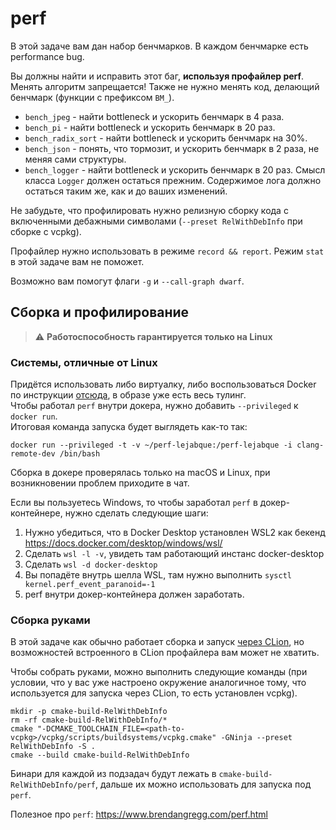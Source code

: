# perf

В этой задаче вам дан набор бенчмарков. В каждом бенчмарке есть performance bug.

Вы должны найти и исправить этот баг, **используя профайлер perf**. Менять
алгоритм запрещается! Также не нужно менять код, делающий бенчмарк (функции с префиксом `BM_`).

 - `bench_jpeg` - найти bottleneck и ускорить бенчмарк в 4 раза.
 - `bench_pi` - найти bottleneck и ускорить бенчмарк в 20 раз.
 - `bench_radix_sort` - найти bottleneck и ускорить бенчмарк на 30%.
 - `bench_json` - понять, что тормозит, и ускорить бенчмарк в 2 раза, не меняя сами структуры.
 - `bench_logger` - найти bottleneck и ускорить бенчмарк в 20 раз. Смысл класса `Logger` должен остаться прежним. Содержимое лога должно остаться таким же, как и до ваших изменений.

Не забудьте, что профилировать нужно релизную сборку кода с включенными дебажными символами (`--preset RelWithDebInfo` при сборке с vcpkg).

Профайлер нужно использовать в режиме `record && report`. Режим `stat` в этой задаче вам не поможет.

Возможно вам помогут флаги `-g` и `--call-graph dwarf`.

## Сборка и профилирование

> :warning: **Работоспособность гарантируется только на Linux**

### Системы, отличные от Linux

Придётся использовать либо виртуалку, либо воспользоваться Docker по инструкции [отсюда](https://github.com/CPP-KT/dev-tools), в образе уже есть весь тулинг. \
Чтобы работал `perf` внутри докера, нужно добавить `--privileged` к `docker run`. \
Итоговая команда запуска будет выглядеть как-то так:
```
docker run --privileged -t -v ~/perf-lejabque:/perf-lejabque -i clang-remote-dev /bin/bash
```
Сборка в докере проверялась только на macOS и Linux, при возникновении проблем приходите в чат.

Если вы пользуетесь Windows, то чтобы заработал `perf` в докер-контейнере, нужно сделать следующие шаги:
1. Нужно убедиться, что в Docker Desktop установлен WSL2 как бекенд https://docs.docker.com/desktop/windows/wsl/
2. Cделать `wsl -l -v`, увидеть там работающий инстанс docker-desktop
3. Cделать `wsl -d docker-desktop`
4. Вы попадёте внутрь шелла WSL, там нужно выполнить `sysctl kernel.perf_event_paranoid=-1`
5. perf внутри докер-контейнера должен заработать.

### Сборка руками

В этой задаче как обычно работает сборка и запуск [через CLion](https://cpp-kt.github.io/course/ide/clion.html), но возможностей встроенного в CLion профайлера вам может не хватить.

Чтобы собрать руками, можно выполнить следующие команды (при условии, что у вас уже настроено окружение аналогичное тому, что используется для запуска через CLion, то есть установлен vcpkg).
```
mkdir -p cmake-build-RelWithDebInfo
rm -rf cmake-build-RelWithDebInfo/*
cmake "-DCMAKE_TOOLCHAIN_FILE=<path-to-vcpkg>/vcpkg/scripts/buildsystems/vcpkg.cmake" -GNinja --preset RelWithDebInfo -S .
cmake --build cmake-build-RelWithDebInfo
```
Бинари для каждой из подзадач будут лежать в `cmake-build-RelWithDebInfo/perf`, дальше их можно использовать для запуска под `perf`.

Полезное про `perf`: https://www.brendangregg.com/perf.html
